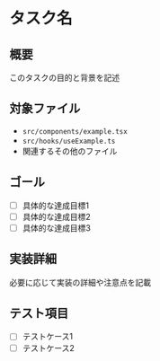 # タスク名

## 概要
このタスクの目的と背景を記述

## 対象ファイル
- `src/components/example.tsx`
- `src/hooks/useExample.ts`
- 関連するその他のファイル

## ゴール
- [ ] 具体的な達成目標1
- [ ] 具体的な達成目標2
- [ ] 具体的な達成目標3

## 実装詳細
必要に応じて実装の詳細や注意点を記載

## テスト項目
- [ ] テストケース1
- [ ] テストケース2